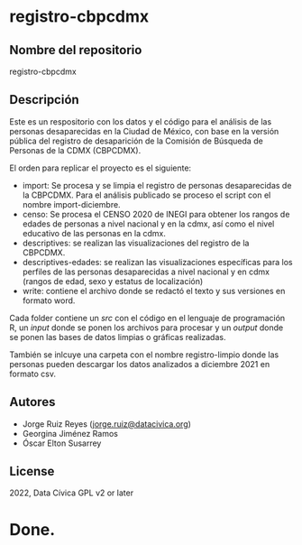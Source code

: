 # registro-cbpcdmx

## Nombre del repositorio
registro-cbpcdmx

## Descripción
Este es un respositorio con los datos y el código para el análisis de las personas desaparecidas en la Ciudad de México, con base en la versión pública del registro de desaparición de la Comisión de Búsqueda de Personas de la CDMX (CBPCDMX). 

El orden para replicar el proyecto es el siguiente: 
- import: Se procesa y se limpia el registro de personas desaparecidas de la CBPCDMX. Para el análisis publicado se proceso el script con el nombre import-diciembre. 
- censo: Se procesa el CENSO 2020 de INEGI para obtener los rangos de edades de personas a nivel nacional y en la cdmx, así como el nivel educativo de las personas en la cdmx.
- descriptives: se realizan las visualizaciones del registro de la CBPCDMX.
- descriptives-edades: se realizan las visualizaciones específicas para los perfiles de las personas desaparecidas a nivel nacional y en cdmx (rangos de edad, sexo y estatus de localización)
- write: contiene el archivo donde se redactó el texto y sus versiones en formato word.

Cada folder contiene un _src_ con el código en el lenguaje de programación R, un _input_ donde se ponen los archivos para procesar y un _output_ donde se ponen las bases de datos limpias o gráficas realizadas. 

También se inlcuye una carpeta con el nombre registro-limpio donde las personas pueden descargar los datos analizados a diciembre 2021 en formato csv. 

## Autores
- Jorge Ruiz Reyes (jorge.ruiz@datacivica.org)
- Georgina Jiménez Ramos
- Óscar Elton Susarrey

## License
2022, Data Cívica GPL v2 or later

# Done. 